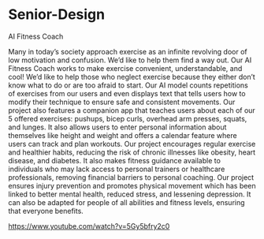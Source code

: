 # Senior-Design
AI Fitness Coach

Many in today’s society approach exercise as an infinite revolving door of low motivation and confusion. We’d like to help them find a way out. Our AI Fitness Coach works to make exercise convenient, understandable, and cool! We’d like to help those who neglect exercise because they either don’t know what to do or are too afraid to start. Our AI model counts repetitions of exercises from our users and even displays text that tells users how to modify their technique to ensure safe and consistent movements. Our project also features a companion app that teaches users about each of our 5 offered exercises: pushups, bicep curls, overhead arm presses, squats, and lunges. It also allows users to enter personal information about themselves like height and weight and offers a calendar feature where users can track and plan workouts. Our project encourages regular exercise and healthier habits, reducing the risk of chronic illnesses like obesity, heart disease, and diabetes. It also makes fitness guidance available to individuals who may lack access to personal trainers or healthcare professionals, removing financial barriers to personal coaching. Our project ensures injury prevention and promotes physical movement which has been linked to better mental health, reduced stress, and lessening depression. It can also be adapted for people of all abilities and fitness levels, ensuring that everyone benefits.

https://www.youtube.com/watch?v=5Gy5bfry2c0
